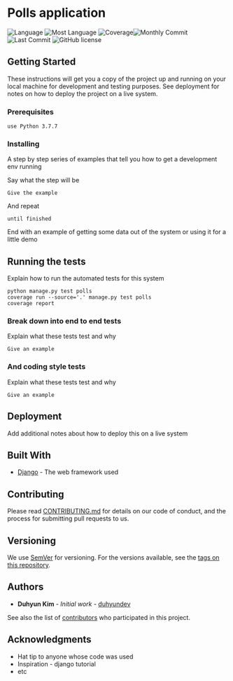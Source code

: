 # Polls application
![Language](https://img.shields.io/github/languages/count/duhyundev/poll-application)
![Most Language](https://img.shields.io/github/languages/top/duhyundev/poll-application) ![Coverage](https://img.shields.io/coveralls/github/duhyundev/poll-application)![Monthly Commit](https://img.shields.io/github/commit-activity/m/duhyundev/poll-application) ![Last Commit](https://img.shields.io/github/last-commit/duhyundev/poll-application) ![GitHub license](https://img.shields.io/badge/license-MIT-blue.svg)


## Getting Started

These instructions will get you a copy of the project up and running on your local machine for development and testing purposes. See deployment for notes on how to deploy the project on a live system.

### Prerequisites

```
use Python 3.7.7
```

### Installing

A step by step series of examples that tell you how to get a development env running

Say what the step will be

```
Give the example
```

And repeat

```
until finished
```

End with an example of getting some data out of the system or using it for a little demo

## Running the tests

Explain how to run the automated tests for this system

```
python manage.py test polls
coverage run --source='.' manage.py test polls
coverage report
```

### Break down into end to end tests

Explain what these tests test and why

```
Give an example
```

### And coding style tests

Explain what these tests test and why

```
Give an example
```

## Deployment

Add additional notes about how to deploy this on a live system

## Built With

* [Django](https://docs.djangoproject.com/en/3.0/) - The web framework used

## Contributing

Please read [CONTRIBUTING.md](https://gist.github.com/PurpleBooth/b24679402957c63ec426) for details on our code of conduct, and the process for submitting pull requests to us.

## Versioning

We use [SemVer](http://semver.org/) for versioning. For the versions available, see the [tags on this repository](https://github.com/duhyundev/poll-application/tags). 

## Authors

* **Duhyun Kim** - *Initial work* - [duhyundev](https://github.com/duhyundev)

See also the list of [contributors](https://github.com/duhyundev/poll-applcation/contributors) who participated in this project.

## Acknowledgments

* Hat tip to anyone whose code was used
* Inspiration - django tutorial
* etc